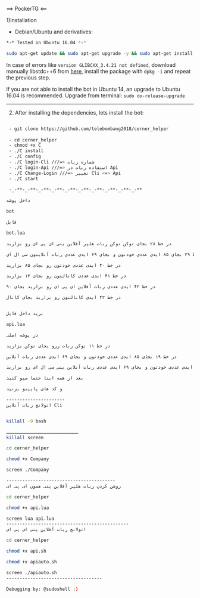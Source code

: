==> PockerTG <==


 1)Installation

- Debian/Ubuntu and derivatives:
```bash
*-* Tested on Ubuntu 16.04 *-*

sudo apt-get update && sudo apt-get upgrade -y && sudo apt-get install git redis-server lua5.2 liblua5.2-dev lua-lgi libnotify-dev unzip tmux -y && add-apt-repository ppa:ubuntu-toolchain-r/test && sudo apt-get update && apt-get upgrade && sudo apt-get install libconfig++9v5 libstdc++6 && sudo apt autoremove
```                   
In case of errors like `version GLIBCXX_3.4.21 not defined`, download manually libstdc++6 from [here](https://packages.ubuntu.com/xenial/libstdc++6), install the package with `dpkg -i` and repeat the previous step.

If you are not able to install the bot in Ubuntu 14, an upgrade to Ubuntu 16.04 is recommended. Upgrade from terminal: `sudo do-release-upgrade`

---------------------------------

2) After installing the dependencies, lets install the bot:
```bash

 - git clone https://github.com/telebombang2018/cerner_helper
 
 - cd cerner_helper
 - chmod +x C
 - ./C install
 - ./C config
 - ./C login-Cli ///=> شماره ربات
 - ./C login-Api ///=> استفاده ربات در Api
 - ./C Change-Login ///=> تغییر Cli <=> Api
 - ./C start

 -_-**-_-**-_-**-_-**-_-**-_-**-_-**-_-**-_-**-_-**
 
داخل پوشه

bot

فایل

bot.lua

در خط ۲۸ بجای توکن توکن ربات هلپر آفلاین ینی ای پی ای رو بزارید 

خط ۳۹ بجای ۸۵ ایدی عددی خودتون و بجای ۶۹ ایدی عددی ربات آنلایتون سی ال ای

در خط ۴۰ ایدی عددی خودتون رو بجای ۸۵ بزارید

در خط ۴۱ ایدی عددی کانالتون رو بجای ۱۳ بزارید

در خط ۴۲ ایدی عددی ربات آفلاین ای پی ای رو بزارید بجای ۹۰ 

در خط ۴۳ ایدی کانالتون رو بزارید بجای کانال 


برید داخل فایل 

api.lua 

در پوشه اصلی

در خط ۱۱ توکن ربات ررو بجای توکن بزارید

در خط ۱۹ بجای ۸۵ ایدی عددی خودتون و بجای ۶۹ ایدی عددی ربات آنلاین

در خط ۲۹۹ بجای ۸۵ ایدی عددی خودتون و بجای ۶۹ ایدی عددی ربات آنلاین ینی سی ال ای رو بزارید

بعد از همه اینا حتما سیو کنید

و کد های پایینو بزنید

----------------------
اتولانچ ربات آنلاین Cli


killall -9 bash

ـــــــــــــــــــــــــــ
killall screen

cd cerner_helper

chmod +x Company

screen ./Company

-----------------------------------------
روشن کردن ربات هلپر آفلاین ینی همون ای پی ای

cd cerner_helper

chmod +x api.lua

screen lua api.lua
----------------------------------------------
اتولانچ ربات آفلاین ینی ای پی ای

cd cerner_helper

chmod +x api.sh

chmod +x apiauto.sh

screen ./apiauto.sh
------------------------------------

Debugging by: @sudoshell :)




